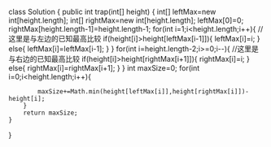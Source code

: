 class Solution {
    public int trap(int[] height) {
        int[] leftMax=new int[height.length];
        int[] rightMax=new int[height.length];
        leftMax[0]=0;
        rightMax[height.length-1]=height.length-1;
        for(int i=1;i<height.length;i++){
            //这里是与左边的已知最高比较
            if(height[i]>height[leftMax[i-1]]){
                leftMax[i]=i;
            }
            else{
                leftMax[i]=leftMax[i-1];
            }
        }
        for(int i=height.length-2;i>=0;i--){
            //这里是与右边的已知最高比较
            if(height[i]>height[rightMax[i+1]]){
                rightMax[i]=i;
            }
            else{
                rightMax[i]=rightMax[i+1];
            }
        }
        int maxSize=0;
        for(int i=0;i<height.length;i++){
            
            maxSize+=Math.min(height[leftMax[i]],height[rightMax[i]])-height[i];
        }
        return maxSize;
    }
}